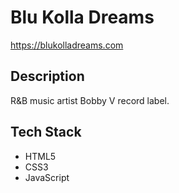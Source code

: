 # Blu Kolla Dreams

https://blukolladreams.com

## Description
R&B music artist Bobby V record label.

## Tech Stack
* HTML5
* CSS3
* JavaScript
